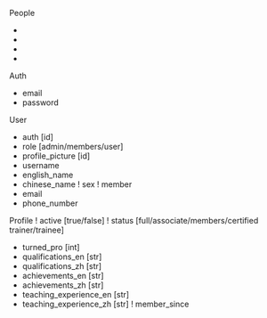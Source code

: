 People

*
*
*
*


Auth
* email
* password

User
* auth [id]
* role [admin/members/user]
* profile_picture [id]
* username
* english_name
* chinese_name
! sex
! member
* email
* phone_number

Profile
! active [true/false]
! status [full/associate/members/certified trainer/trainee]
* turned_pro [int]
* qualifications_en [str]
* qualifications_zh [str]
* achievements_en [str]
* achievements_zh [str]
* teaching_experience_en [str]
* teaching_experience_zh [str]
! member_since
